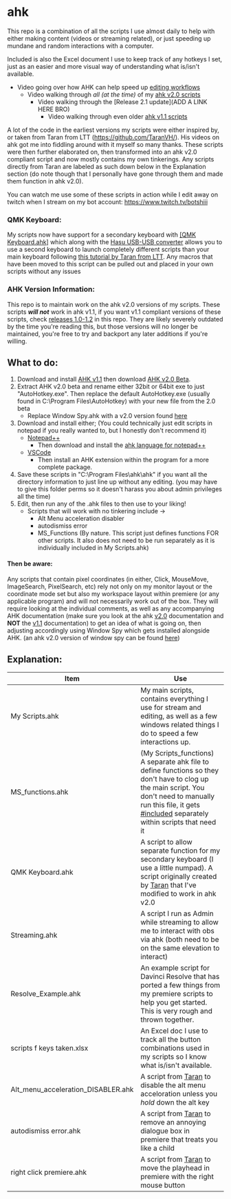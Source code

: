 # ahk
This repo is a combination of all the scripts I use almost daily to help with either making content (videos or streaming related), or just speeding up mundane and random interactions with a computer.

Included is also the Excel document I use to keep track of any hotkeys I set, just as an easier and more visual way of understanding what is/isn't available.

- Video going over how AHK can help speed up [editing workflows](https://youtu.be/Iv-oR7An_iI)
  - Video walking through _all (at the time)_ of my [ahk v2.0 scripts](https://youtu.be/3rFDEonACxo)
    - Video walking through the [Release 2.1 update](ADD A LINK HERE BRO)
      - Video walking through even older [ahk v1.1 scripts](https://youtu.be/QOztbpTe_Es)

A lot of the code in the earliest versions my scripts were either inspired by, or taken from Taran from LTT (https://github.com/TaranVH/). His videos on ahk got me into fiddling around with it myself so many thanks. These scripts were then further elaborated on, then transformed into an ahk v2.0 compliant script and now mostly contains my own tinkerings. Any scripts directly from Taran are labeled as such down below in the Explanation section (do note though that I personally have gone through them and made them function in ahk v2.0).

You can watch me use some of these scripts in action while I edit away on twitch when I stream on my bot account: https://www.twitch.tv/botshiii

### QMK Keyboard:
My scripts now have support for a secondary keyboard with [[QMK Keyboard.ahk]](https://github.com/Tomshiii/ahk/blob/main/QMK%20Keyboard.ahk) which along with the [Hasu USB-USB converter](https://geekhack.org/index.php?topic=109514.0) allows you to use a second keyboard to launch completely different scripts than your main keyboard following [this tutorial by Taran from LTT](https://www.youtube.com/watch?v=GZEoss4XIgc). Any macros that have been moved to this script can be pulled out and placed in your own scripts without any issues

### AHK Version Information:
This repo is to maintain work on the ahk v2.0 versions of my scripts. These scripts ***will not*** work in ahk v1.1, if you want v1.1 compliant versions of these scripts, check [releases 1.0-1.2](https://github.com/Tomshiii/ahk/releases) in this repo. They are likely severely outdated by the time you're reading this, but those versions will no longer be maintained, you're free to try and backport any later additions if you're willing.

## What to do:
1. Download and install [AHK v1.1](https://www.autohotkey.com/) then download [AHK v2.0 Beta](https://www.autohotkey.com/v2/).
2. Extract AHK v2.0 beta and rename either 32bit or 64bit exe to just "AutoHotkey.exe". Then replace the default AutoHotkey.exe (usually found in C:\Program Files\AutoHotkey) with your new file from the 2.0 beta
   - Replace Window Spy.ahk with a v2.0 version found [here](https://github.com/steelywing/AutoHotkey-Release/blob/master/installer/source/WindowSpy.v2.ahk)
3. Download and install either; (You could technically just edit scripts in notepad if you really wanted to, but I honestly don't recommend it)
   - [Notepad++](https://notepad-plus-plus.org/downloads/)
     - Then download and install the [ahk language for notepad++](https://www.autohotkey.com/boards/viewtopic.php?t=50)
   - [VSCode](https://code.visualstudio.com/)
     - Then install an AHK extension within the program for a more complete package.
4. Save these scripts in "C:\Program Files\ahk\ahk\" if you want all the directory information to just line up without any editing. (you may have to give this folder perms so it doesn't harass you about admin privileges all the time)
5. Edit, then run any of the .ahk files to then use to your liking!
   - Scripts that will work with no tinkering include ->
     - Alt Menu acceleration disabler
     - autodismiss error
     - MS_Functions (By nature. This script just defines functions FOR other scripts. It also does not need to be run separately as it is individually included in My Scripts.ahk)
     
#### Then be aware:

Any scripts that contain pixel coordinates (in either, Click, MouseMove, ImageSearch, PixelSearch, etc) rely not only on my monitor layout or the coordinate mode set but also my workspace layout within premiere (or any applicable program) and will not necessarily work out of the box. They will require looking at the individual comments, as well as any accompanying AHK documentation (make sure you look at the ahk [v2.0](https://lexikos.github.io/v2/docs/AutoHotkey.htm) documentation and **NOT** the [v1.1](https://www.autohotkey.com/docs/AutoHotkey.htm) documentation) to get an idea of what is going on, then adjusting accordingly using Window Spy which gets installed alongside AHK. (an ahk v2.0 version of window spy can be found [here](https://github.com/steelywing/AutoHotkey-Release/blob/master/installer/source/WindowSpy.v2.ahk))


## Explanation:
Item | Use
------------ | -------------
My Scripts.ahk | My main scripts, contains everything I use for stream and editing, as well as a few windows related things I do to speed a few interactions up.
MS_functions.ahk | (My Scripts_functions) A separate ahk file to define functions so they don't have to clog up the main script. You don't need to manually run this file, it gets [#included](https://lexikos.github.io/v2/docs/commands/_Include.htm) separately within scripts that need it
QMK Keyboard.ahk | A script to allow separate function for my secondary keyboard (I use a little numpad). A script originally created by [Taran](https://github.com/TaranVH/) that I've modified to work in ahk v2.0
Streaming.ahk | A script I run as Admin while streaming to allow me to interact with obs via ahk (both need to be on the same elevation to interact)
Resolve_Example.ahk | An example script for Davinci Resolve that has ported a few things from my premiere scripts to help you get started. This is very rough and thrown together.
scripts f keys taken.xlsx | An Excel doc I use to track all the button combinations used in my scripts so I know what is/isn't available.
Alt_menu_acceleration_DISABLER.ahk | A script from [Taran](https://github.com/TaranVH/) to disable the alt menu acceloration unless you _hold_ down the alt key
autodismiss error.ahk | A script from [Taran](https://github.com/TaranVH/) to remove an annoying dialogue box in premiere that treats you like a child
right click premiere.ahk | A script from [Taran](https://github.com/TaranVH/) to move the playhead in premiere with the right mouse button
